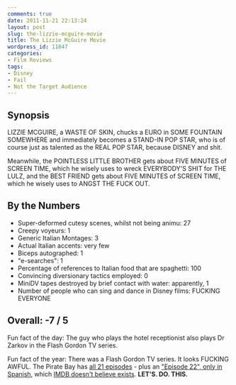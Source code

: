 ```yaml
---
comments: true
date: 2011-11-21 22:13:24
layout: post
slug: the-lizzie-mcguire-movie
title: The Lizzie McGuire Movie
wordpress_id: 11847
categories:
- Film Reviews
tags:
- Disney
- Fail
- Not the Target Audience
---
```


## Synopsis

LIZZIE MCGUIRE, a WASTE OF SKIN, chucks a EURO in SOME FOUNTAIN SOMEWHERE and immediately becomes a STAND-IN POP STAR, who is of course just as talented as the REAL POP STAR, because DISNEY and shit.

Meanwhile, the POINTLESS LITTLE BROTHER gets about FIVE MINUTES of SCREEN TIME, which he wisely uses to wreck EVERYBODY'S SHIT for THE LULZ, and the BEST FRIEND gets about FIVE MINUTES of SCREEN TIME, which he wisely uses to ANGST THE FUCK OUT.

## By the Numbers

  * Super-deformed cutesy scenes, whilst not being animu: 27
  * Creepy voyeurs: 1
  * Generic Italian Montages: 3
  * Actual Italian accents: very few
  * Biceps autographed: 1
  * "e-searches": 1
  * Percentage of references to Italian food that are spaghetti: 100
  * Convincing diversionary tactics employed: 0
  * MiniDV tapes destroyed by brief contact with water: apparently, 1
  * Number of people who can sing and dance in Disney films: FUCKING EVERYONE

## Overall: -7 / 5

Fun fact of the day: The guy who plays the hotel receptionist also plays Dr Zarkov in the Flash Gordon TV series.

Fun fact of the year: There was a Flash Gordon TV series.  It looks FUCKING AWFUL.  The Pirate Bay has [all 21 episodes](http://thepiratebay.org/torrent/4242415/Flash_Gordon_Season_S1E1-21_Full) - plus an ["Episode 22", only in Spanish](http://thepiratebay.org/torrent/4729851/Flash_Gordon_1x22_DVB_Spanish_Final), which [IMDB doesn't believe exists](http://www.imdb.com/title/tt0959086/episodes).  **LET'S.  DO.  THIS.**
